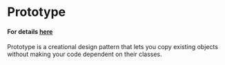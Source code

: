 # Prototype
#### For details [here](https://refactoring.guru/design-patterns/prototype)
Prototype is a creational design pattern that lets you copy existing objects without making your code dependent on their classes.
